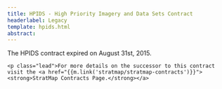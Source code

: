 ```yaml
---
title: HPIDS - High Priority Imagery and Data Sets Contract
headerlabel: Legacy
template: hpids.html
abstract:
---
```

<div class="alert alert-warning" ng-show="{{order_data}}">
  <p class="lead">
    The HPIDS contract expired on August 31st, 2015.</p>

    <p class="lead">For more details on the successor to this contract visit the <a href="{{m.link('stratmap/stratmap-contracts')}}"><strong>StratMap Contracts Page.</strong></a>
  </p>
</div>

